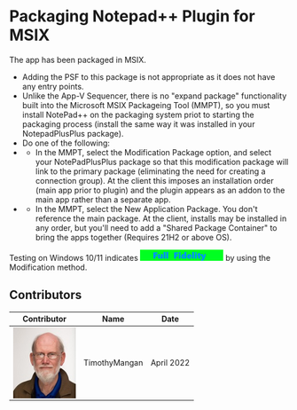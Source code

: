 # Packaging Notepad++ Plugin for MSIX

The app has been packaged in MSIX.  
* Adding the PSF to this package is not appropriate as it does not have any entry points.
* Unlike the App-V Sequencer, there is no "expand package" functionality built into the Microsoft MSIX Packageing Tool (MMPT), so you must install NotePad++ on the packaging system priot to starting the packaging process (install the same way it was installed in your NotepadPlusPlus package).
* Do one of the following:
* * In the MMPT, select the Modification Package option, and select your NotePadPlusPlus package so that this modification package will link to the primary package (eliminating the need for creating a connection group). At the client this imposes an installation order (main app prior to plugin) and the plugin appears as an addon to the main app rather than a separate app.
* * In the MMPT, select the New Application Package. You don't reference the main package. At the client, installs may be installed in any order, but you'll need to add a "Shared Package Container" to bring the apps together (Requires 21H2 or above OS).


Testing on Windows 10/11 indicates [<img src="/media/CatFullFidelity.png" alt="Full Fidelity" />](/media/CatFullFidelity.png) by using the Modification method.  


## Contributors

| Contributor | Name | Date |
|----|----|----|
| [<img src="/media/Contributors/TimMangan.jpg" align="left" Height="128" />](/media/Contributors/TimMangan.jpg) | TimothyMangan | April 2022 |


